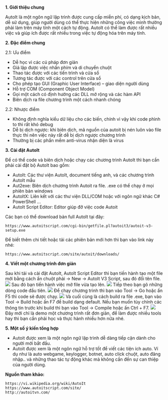 **1. Giới thiệu chung**

   AutoIt là một ngôn ngữ lập trình được cung cấp miễn phí, có dạng kịch bản, dễ sử dụng, giúp người dùng 
   có thể thực hiện những công việc mình thường phải làm trên máy tính một cách tự động. AutoIt có thể làm được rất nhiều việc 
   và giúp ích được rất nhiều trong việc tự động hóa trên máy tính.
   
**2. Đặc điểm chung**

   2.1: Ưu điểm
   - Dễ học vì các cú pháp đơn giản
   - Giả lập được việc nhấn phím và di chuyển chuột
   - Thao tác được với các tiến trình và cửa sổ
   - Tương tác được với các control trên cửa sổ
   - Cho phép tạo GUI (Graphic User Interface) – giao diện người dùng
   - Hỗ trợ COM (Component Object Model)
   - Gọi một cách có định hướng các DLL mở rộng và các hàm API
   - Biên dịch ra file chương trình một cách nhanh chóng
  
  2.2: Nhược điểm
   - Không định nghĩa kiểu dữ liệu cho các biến, chính vì vậy khi code phình to thì rất khó debug
   - Dễ bị dịch ngược: khi biên dịch, mã nguồn của autoit bị nén luôn vào file thực thi nên việc này rất dễ bị dịch ngược chương trình
   - Thường bị các phần mềm anti-virus nhận diện là virus
   
   **3. Cài đặt AutoIt**
  
   Để có thể code và biên dịch hoặc chạy các chương trình AutoIt thì bạn cần phải cài đặt bộ AutoIt bao gồm:
   - AutoIt: Các thư viện AutoIt, document tiếng anh, và các chương trình AutoIt mẫu
   - Aut2exe: Biên dịch chương trình Autoit ra file. .exe có thể chạy ở mọi phiên bản windows
   - AutoItX: Liên kết với các thư viện DLL/COM hoặc với ngôn ngữ khác C# PowerShell ...
   - AutoIt  Script Editor: Editor giúp đỡ việc code Autoit
   
   Các bạn có thể download bản full AutoIt tại đây:
   
    https://www.autoitscript.com/cgi-bin/getfile.pl?autoit3/autoit-v3-setup.exe
   Để biết thêm chi tiết hoặc tải các phiên bản mới hơn thì bạn vào link này nhé:
   
    https://www.autoitscript.com/site/autoit/downloads/

**4. Viết một chương trình đơn giản**

   Sau khi tải và cài đặt AutoIt, AutoIt Script Editor thì bạn tiến hành tạo một file mới bằng cách ấn chuột phải -> New -> AutoIt V3 Script, sau đó đổi tên file.
   ![](https://images.viblo.asia/719458ff-e9e8-4ccb-9a07-4bc1f9eeefa8.PNG)
   Sau đó bạn tiến hành việc mở file vừa tạo lên.
   ![](https://images.viblo.asia/d22afb84-befe-4741-afba-b8349a898fc7.PNG)
   Tiếp theo bạn gõ những dòng code đầu tiên.
   ![](https://images.viblo.asia/d9de1016-fd6c-4653-b36c-89f056a77d8e.PNG)
   Để chạy chương trình thì bạn vào Tool -> Go hoặc ấn F5 thì code sẽ được chạy.
   ![](https://images.viblo.asia/4ffede2a-38f4-41f4-ab9f-ad5d72ed7023.PNG)
   Và cuối cùng là cách build ra file .exe, bạn vào Tool -> Build hoặc ấn F7 để build dạng default. 
   Nếu bạn muốn tùy chỉnh các thông tin trước khi build thì bạn vào Tool -> Compile hoặc ấn Ctrl + F7.
   ![](https://images.viblo.asia/e44936fe-9205-4461-b344-3db28c2b74ef.PNG)
   Đây mới chỉ là demo một chương trình rất đơn giản, để làm được nhiều tools hay thì bạn cần phải học và thực hành nhiều hơn nữa nhé.
   
 **5.  Một số ý kiến tổng hợp**
    
   - Autoit được xem là một ngôn ngữ lập trình dễ dàng tiếp cận dành cho người mới bắt đầu.
   - Autoit được xem là một ngôn ngữ hỗ trợ tốt để viết các tiện ích auto. Ví dụ như là auto webgame, keylogger, botnet, auto click chuột, auto đăng nhập.. và những thao tác tự động khác mà không cần đến sự can thiệp của người dùng.
      
 **Nguồn tham khảo:**
  
    https://vi.wikipedia.org/wiki/AutoIt
    https://www.autoitscript.com/site/
    http://autoitvn.com/